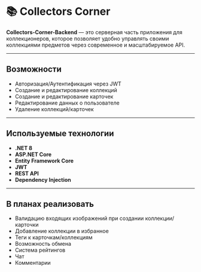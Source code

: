 
# 📚 Collectors Corner

**Collectors-Corner-Backend** — это серверная часть приложения для коллекционеров, которое позволяет удобно управлять своими коллекциями предметов через современное и масштабируемое API.

---

## Возможности

- Авторизация/Аутентификация через JWT
- Создание и редактирование коллекций
- Создание и редактирование карточек
- Редактирование данных о пользователе
- Удаление коллекций/карточек

---

## Используемые технологии

- **.NET 8**
- **ASP.NET Core**
- **Entity Framework Core**
- **JWT**
- **REST API** 
- **Dependency Injection**

---

## В планах реализовать

- Валидацию входящих изображений при создании коллекции/карточки
- Добавление коллекции в избранное
- Теги к карточкам/коллекциям
- Возможность обмена
- Система рейтингов
- Чат
- Комментарии 
